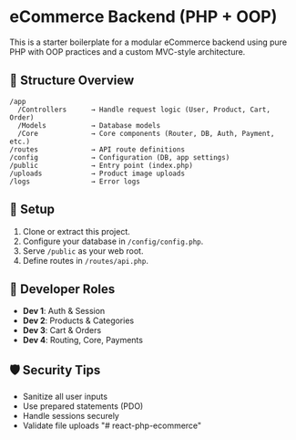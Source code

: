 # eCommerce Backend (PHP + OOP)

This is a starter boilerplate for a modular eCommerce backend using pure PHP with OOP practices and a custom MVC-style architecture.

## 📁 Structure Overview

```
/app
  /Controllers      → Handle request logic (User, Product, Cart, Order)
  /Models           → Database models
  /Core             → Core components (Router, DB, Auth, Payment, etc.)
/routes             → API route definitions
/config             → Configuration (DB, app settings)
/public             → Entry point (index.php)
/uploads            → Product image uploads
/logs               → Error logs
```

## 🚀 Setup

1. Clone or extract this project.
2. Configure your database in `/config/config.php`.
3. Serve `/public` as your web root.
4. Define routes in `/routes/api.php`.

## 👥 Developer Roles

- **Dev 1**: Auth & Session
- **Dev 2**: Products & Categories
- **Dev 3**: Cart & Orders
- **Dev 4**: Routing, Core, Payments

## 🛡 Security Tips

- Sanitize all user inputs
- Use prepared statements (PDO)
- Handle sessions securely
- Validate file uploads
"# react-php-ecommerce" 

